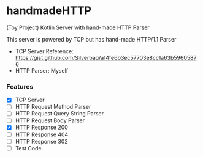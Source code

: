 # handmadeHTTP
(Toy Project) Kotlin Server with hand-made HTTP Parser

This server is powered by TCP but has hand-made HTTP/1.1 Parser 
- TCP Server Reference: https://gist.github.com/Silverbaq/a14fe6b3ec57703e8cc1a63b59605876
- HTTP Parser: Myself

### Features
- [x] TCP Server
- [ ] HTTP Request Method Parser
- [ ] HTTP Request Query String Parser
- [ ] HTTP Request Body Parser
- [x] HTTP Response 200
- [ ] HTTP Response 404
- [ ] HTTP Response 302
- [ ] Test Code
